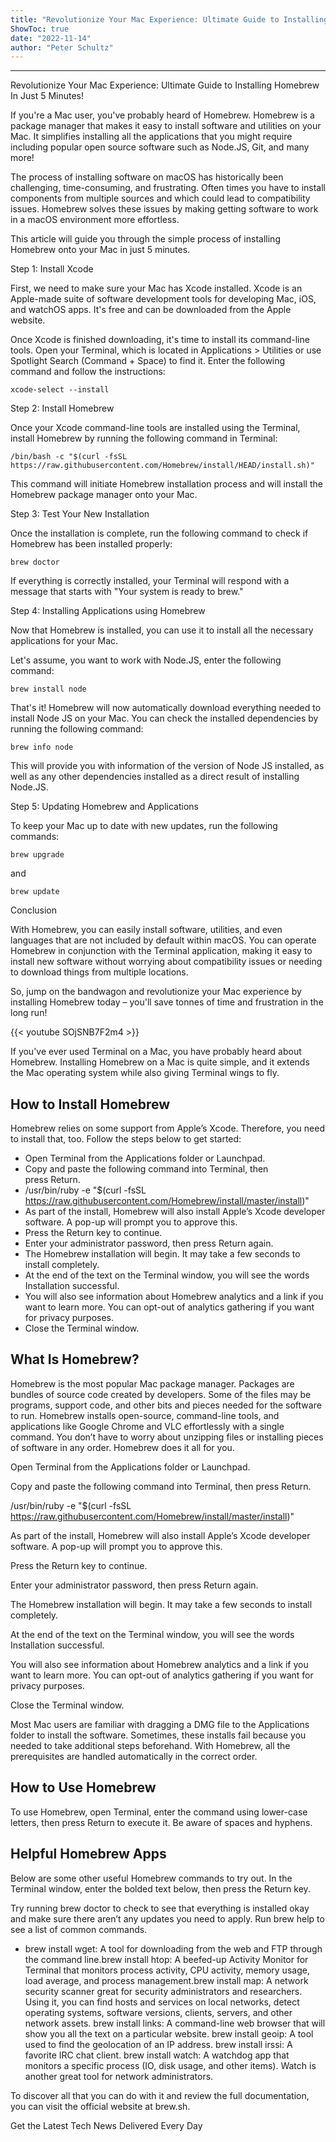 ```yaml
---
title: "Revolutionize Your Mac Experience: Ultimate Guide to Installing Homebrew In Just 5 Minutes!"
ShowToc: true 
date: "2022-11-14"
author: "Peter Schultz"
---
```

*****
Revolutionize Your Mac Experience: Ultimate Guide to Installing Homebrew In Just 5 Minutes!

If you're a Mac user, you've probably heard of Homebrew. Homebrew is a package manager that makes it easy to install software and utilities on your Mac. It simplifies installing all the applications that you might require including popular open source software such as Node.JS, Git, and many more! 

The process of installing software on macOS has historically been challenging, time-consuming, and frustrating. Often times you have to install components from multiple sources and which could lead to compatibility issues. Homebrew solves these issues by making getting software to work in a macOS environment more effortless.

This article will guide you through the simple process of installing Homebrew onto your Mac in just 5 minutes.

Step 1: Install Xcode

First, we need to make sure your Mac has Xcode installed. Xcode is an Apple-made suite of software development tools for developing Mac, iOS, and watchOS apps. It's free and can be downloaded from the Apple website.

Once Xcode is finished downloading, it's time to install its command-line tools. Open your Terminal, which is located in Applications > Utilities or use Spotlight Search (Command + Space) to find it. Enter the following command and follow the instructions:

```
xcode-select --install
```

Step 2: Install Homebrew 

Once your Xcode command-line tools are installed using the Terminal, install Homebrew by running the following command in Terminal:

```
/bin/bash -c "$(curl -fsSL https://raw.githubusercontent.com/Homebrew/install/HEAD/install.sh)"
```

This command will initiate Homebrew installation process and will install the Homebrew package manager onto your Mac.

Step 3: Test Your New Installation

Once the installation is complete, run the following command to check if Homebrew has been installed properly:

```
brew doctor
```

If everything is correctly installed, your Terminal will respond with a message that starts with "Your system is ready to brew."

Step 4: Installing Applications using Homebrew 

Now that Homebrew is installed, you can use it to install all the necessary applications for your Mac.

Let's assume, you want to work with Node.JS, enter the following command:

```
brew install node
```

That's it! Homebrew will now automatically download everything needed to install Node JS on your Mac. You can check the installed dependencies by running the following command:

```
brew info node
```

This will provide you with information of the version of Node JS installed, as well as any other dependencies installed as a direct result of installing Node.JS.

Step 5: Updating Homebrew and Applications

To keep your Mac up to date with new updates, run the following commands:

```
brew upgrade
```

and

```
brew update
```

Conclusion

With Homebrew, you can easily install software, utilities, and even languages that are not included by default within macOS. You can operate Homebrew in conjunction with the Terminal application, making it easy to install new software without worrying about compatibility issues or needing to download things from multiple locations. 

So, jump on the bandwagon and revolutionize your Mac experience by installing Homebrew today – you'll save tonnes of time and frustration in the long run!

{{< youtube SOjSNB7F2m4 >}} 




If you've ever used Terminal on a Mac, you have probably heard about Homebrew. Installing Homebrew on a Mac is quite simple, and it extends the Mac operating system while also giving Terminal wings to fly.

 
##   How to Install Homebrew  
 

Homebrew relies on some support from Apple’s Xcode. Therefore, you need to install that, too. Follow the steps below to get started:

 
- Open Terminal from the Applications folder or Launchpad.
 - Copy and paste the following command into Terminal, then press Return.
 - /usr/bin/ruby -e "$(curl -fsSL https://raw.githubusercontent.com/Homebrew/install/master/install)"
 - As part of the install, Homebrew will also install Apple’s Xcode developer software. A pop-up will prompt you to approve this.
 - Press the Return key to continue.
 - Enter your administrator password, then press Return again.
 - The Homebrew installation will begin. It may take a few seconds to install completely.
 - At the end of the text on the Terminal window, you will see the words Installation successful.
 - You will also see information about Homebrew analytics and a link if you want to learn more. You can opt-out of analytics gathering if you want for privacy purposes.
 - Close the Terminal window.

 
##   What Is Homebrew?  
 

Homebrew is the most popular Mac package manager. Packages are bundles of source code created by developers. Some of the files may be programs, support code, and other bits and pieces needed for the software to run. Homebrew installs open-source, command-line tools, and applications like Google Chrome and VLC effortlessly with a single command. You don’t have to worry about unzipping files or installing pieces of software in any order. Homebrew does it all for you. 

 

Open Terminal from the Applications folder or Launchpad.

 

Copy and paste the following command into Terminal, then press Return.

 

/usr/bin/ruby -e "$(curl -fsSL https://raw.githubusercontent.com/Homebrew/install/master/install)"

 

As part of the install, Homebrew will also install Apple’s Xcode developer software. A pop-up will prompt you to approve this.

 

Press the Return key to continue.

 

Enter your administrator password, then press Return again.

 

The Homebrew installation will begin. It may take a few seconds to install completely.

 

At the end of the text on the Terminal window, you will see the words Installation successful.

 
You will also see information about Homebrew analytics and a link if you want to learn more. You can opt-out of analytics gathering if you want for privacy purposes.
 

Close the Terminal window.

 

Most Mac users are familiar with dragging a DMG file to the Applications folder to install the software. Sometimes, these installs fail because you needed to take additional steps beforehand. With Homebrew, all the prerequisites are handled automatically in the correct order. 

 
##   How to Use Homebrew  
 

To use Homebrew, open Terminal, enter the command using lower-case letters, then press Return to execute it. Be aware of spaces and hyphens.

 
##   Helpful Homebrew Apps  
 

Below are some other useful Homebrew commands to try out. In the Terminal window, enter the bolded text below, then press the Return key.

 
Try running brew doctor to check to see that everything is installed okay and make sure there aren’t any updates you need to apply. Run brew help to see a list of common commands. 
 
- ﻿brew install wget: A tool for downloading from the web and FTP through the command line.brew install htop: A beefed-up Activity Monitor for Terminal that monitors process activity, CPU activity, memory usage, load average, and process management.brew install map: A network security scanner great for security administrators and researchers. Using it, you can find hosts and services on local networks, detect operating systems, software versions, clients, servers, and other network assets. brew install links: A command-line web browser that will show you all the text on a particular website. brew install geoip: A tool used to find the geolocation of an IP address. brew install irssi: A favorite IRC chat client. brew install watch: A watchdog app that monitors a specific process (IO, disk usage, and other items). Watch is another great tool for network administrators.

 
To discover all that you can do with it and review the full documentation, you can visit the official website at brew.sh.
 

Get the Latest Tech News Delivered Every Day




